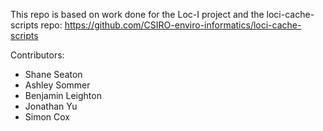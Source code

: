 This repo is based on work done for the Loc-I project and the loci-cache-scripts repo:
https://github.com/CSIRO-enviro-informatics/loci-cache-scripts

Contributors:
* Shane Seaton
* Ashley Sommer
* Benjamin Leighton
* Jonathan Yu
* Simon Cox
